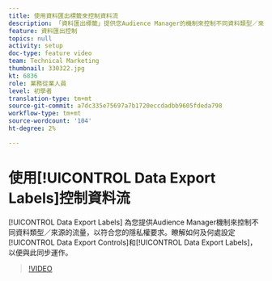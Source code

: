 ```yaml
---
title: 使用資料匯出標籤來控制資料流
description: 「資料匯出標籤」提供您Audience Manager的機制來控制不同資料類型／來源的流量，以符合您的隱私權要求。 瞭解如何設定「資料匯出控制」和「資料匯出標籤」，以及如何與何處搭配運作。
feature: 資料匯出控制
topics: null
activity: setup
doc-type: feature video
team: Technical Marketing
thumbnail: 330322.jpg
kt: 6836
role: 業務從業人員
level: 初學者
translation-type: tm+mt
source-git-commit: a7dc335e75697a7b1720eccdadbb9605fdeda798
workflow-type: tm+mt
source-wordcount: '104'
ht-degree: 2%

---
```



# 使用[!UICONTROL Data Export Labels]控制資料流

[!UICONTROL Data Export Labels] 為您提供Audience Manager機制來控制不同資料類型／來源的流量，以符合您的隱私權要求。瞭解如何及何處設定[!UICONTROL Data Export Controls]和[!UICONTROL Data Export Labels]，以便與此同步運作。

>[!VIDEO](https://video.tv.adobe.com/v/330322/?quality=12&learn=on)
